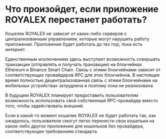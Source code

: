 # Что произойдет, если приложение ROYALEX перестанет работать?

Кошелек ROYALEX не зависит от каких-либо серверов с централизованным управлением, которые могут нарушить работу приложения. Приложение будет работать до тех пор, пока есть интернет.

Единственным исключением здесь выступает возможность совершать транзакции (отправлять и получать транзакции) на блокчейнах Ethereum и Binance Smart Chain. Связь с этими блокчейнами зависит от соответствующих провайдеров RPC для этих блокчейнов. В настоящее время полностью децентрализованная связь с этими блокчейнами на мобильных устройствах затруднена и поэтому пока не реализована.

В будущем ROYALEX планирует предоставить пользователям возможность использовать свой собственный RPC-провайдер вместо того, чтобы задействовать внешний.

Если в какой-то момент кошелек ROYALEX не будет работать так, как ожидалось, пользователи смогут легко перенести свои кошельки на какое-либо другое приложение для кошельков без провайдера, соответствующее требованиям стандарта.